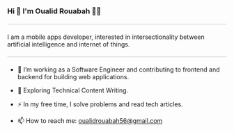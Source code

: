 ### Hi 👋 I'm Oualid Rouabah  :man_technologist:
<hr style="border: none; height: 1px; background-color: #ccc; margin: 20px 0;">
I am a mobile apps developer, interested in intersectionality between artificial intelligence and internet of things.
<hr style="border: none; height: 1px; background-color: #ccc; margin: 20px 0;">

- :telescope: I’m working as a Software Engineer and contributing to frontend and backend for building web applications.

- :seedling: Exploring Technical Content Writing.

- :zap: In my free time, I solve problems and read tech articles.

- :mailbox: How to reach me: <a href="mailto:oualidrouabah56@gmail.com">oualidrouabah56@gmail.com</a>
<!--
**oualidrouabah/oualidrouabah** is a ✨ _special_ ✨ repository because its `README.md` (this file) appears on your GitHub profile.

Here are some ideas to get you started:

- 🔭 I’m currently working on ...
- 🌱 I’m currently learning ...
- 👯 I’m looking to collaborate on ...
- 🤔 I’m looking for help with ...
- 💬 Ask me about ...
- 📫 How to reach me: ...
- 😄 Pronouns: ...
- ⚡ Fun fact: ...
-->
